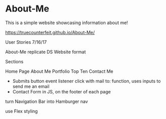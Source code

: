 # About-Me
This is a simple website showcasing information about me!

https://truecounterfeit.github.io/About-Me/

User Stories
7/16/17

About-Me replicate DS Website format

Sections

Home Page
About Me
Portfolio
Top Ten
Contact Me
 - Submits button event listener click with mail to: function, uses inputs to send me an email
 - Contact Form in JS, on the footer of each page

 turn Navigation Bar into Hamburger nav

use Flex styling
